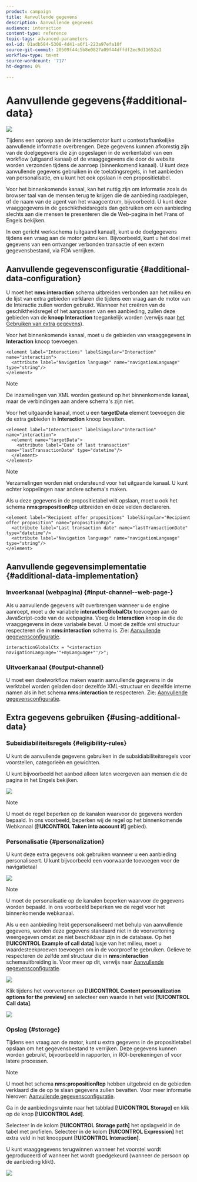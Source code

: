 ```yaml
---
product: campaign
title: Aanvullende gegevens
description: Aanvullende gegevens
audience: interaction
content-type: reference
topic-tags: advanced-parameters
exl-id: 01adb584-5308-4d41-a6f1-223a97efa10f
source-git-commit: 20509f44c5b8e0827a09f44dffdf2ec9d11652a1
workflow-type: tm+mt
source-wordcount: '717'
ht-degree: 0%

---
```


# Aanvullende gegevens{#additional-data}

![](../../assets/v7-only.svg)

Tijdens een oproep aan de interactiemotor kunt u contextafhankelijke aanvullende informatie overbrengen. Deze gegevens kunnen afkomstig zijn van de doelgegevens die zijn opgeslagen in de werkentabel van een workflow (uitgaand kanaal) of de vraaggegevens die door de website worden verzonden tijdens de aanroep (binnenkomend kanaal). U kunt deze aanvullende gegevens gebruiken in de toelatingsregels, in het aanbieden van personalisatie, en u kunt het ook opslaan in een propositietabel.

Voor het binnenkomende kanaal, kan het nuttig zijn om informatie zoals de browser taal van de mensen terug te krijgen die de aanbieding raadplegen, of de naam van de agent van het vraagcentrum, bijvoorbeeld. U kunt deze vraaggegevens in de geschiktheidsregels dan gebruiken om een aanbieding slechts aan die mensen te presenteren die de Web-pagina in het Frans of Engels bekijken.

In een gericht werkschema (uitgaand kanaal), kunt u de doelgegevens tijdens een vraag aan de motor gebruiken. Bijvoorbeeld, kunt u het doel met gegevens van een ontvanger verbonden transactie of een extern gegevensbestand, via FDA verrijken.

## Aanvullende gegevensconfiguratie {#additional-data-configuration}

U moet het **nms:interaction** schema uitbreiden verbonden aan het milieu en de lijst van extra gebieden verklaren die tijdens een vraag aan de motor van de Interactie zullen worden gebruikt. Wanneer het creëren van de geschiktheidsregel of het aanpassen van een aanbieding, zullen deze gebieden van de **knoop Interaction** toegankelijk worden (verwijs naar [het Gebruiken van extra gegevens](#using-additional-data)).

Voor het binnenkomende kanaal, moet u de gebieden van vraaggegevens in **Interaction** knoop toevoegen.

```
<element label="Interactions" labelSingular="Interaction" name="interaction">
  <attribute label="Navigation language" name="navigationLanguage" type="string"/>
</element>
```

>[!NOTE]
>
>De inzamelingen van XML worden gesteund op het binnenkomende kanaal, maar de verbindingen aan andere schema&#39;s zijn niet.

Voor het uitgaande kanaal, moet u een **targetData** element toevoegen die de extra gebieden in **Interaction** knoop bevatten.

```
<element label="Interactions" labelSingular="Interaction" name="interaction">
  <element name="targetData">
    <attribute label="Date of last transaction" name="lastTransactionDate" type="datetime"/>
  </element>
</element>
```

>[!NOTE]
>
>Verzamelingen worden niet ondersteund voor het uitgaande kanaal. U kunt echter koppelingen naar andere schema&#39;s maken.

Als u deze gegevens in de propositietabel wilt opslaan, moet u ook het schema **nms:propositionRcp** uitbreiden en deze velden declareren.

```
<element label="Recipient offer propositions" labelSingular="Recipient offer proposition" name="propositionRcp">
  <attribute label="Last transaction date" name="lastTransactionDate" type="datetime"/>
  <attribute label="Navigation language" name="navigationLanguage" type="string"/>
</element>
```

## Aanvullende gegevensimplementatie {#additional-data-implementation}

### Invoerkanaal (webpagina) {#input-channel--web-page-}

Als u aanvullende gegevens wilt overbrengen wanneer u de engine aanroept, moet u de variabele **interactionGlobalCtx** toevoegen aan de JavaScript-code van de webpagina. Voeg de **Interaction** knoop in die de vraaggegevens in deze variabele bevat. U moet de zelfde xml structuur respecteren die in **nms:interaction** schema is. Zie: [Aanvullende gegevensconfiguratie](#additional-data-configuration).

```
interactionGlobalCtx = "<interaction navigationLanguage='"+myLanguage+"'/>";
```

### Uitvoerkanaal {#output-channel}

U moet een doelworkflow maken waarin aanvullende gegevens in de werktabel worden geladen door dezelfde XML-structuur en dezelfde interne namen als in het schema **nms:interaction** te respecteren. Zie: [Aanvullende gegevensconfiguratie](#additional-data-configuration).

## Extra gegevens gebruiken {#using-additional-data}

### Subsidiabiliteitsregels {#eligibility-rules}

U kunt de aanvullende gegevens gebruiken in de subsidiabiliteitsregels voor voorstellen, categorieën en gewichten.

U kunt bijvoorbeeld het aanbod alleen laten weergeven aan mensen die de pagina in het Engels bekijken.

![](assets/ita_calldata_query.png)

>[!NOTE]
>
>U moet de regel beperken op de kanalen waarvoor de gegevens worden bepaald. In ons voorbeeld, beperken wij de regel op het binnenkomende Webkanaal (**[!UICONTROL Taken into account if]** gebied).

### Personalisatie {#personalization}

U kunt deze extra gegevens ook gebruiken wanneer u een aanbieding personaliseert. U kunt bijvoorbeeld een voorwaarde toevoegen voor de navigatietaal

![](assets/ita_calldata_perso.png)

>[!NOTE]
>
>U moet de personalisatie op de kanalen beperken waarvoor de gegevens worden bepaald. In ons voorbeeld beperken we de regel voor het binnenkomende webkanaal.

Als u een aanbieding hebt gepersonaliseerd met behulp van aanvullende gegevens, worden deze gegevens standaard niet in de voorvertoning weergegeven omdat ze niet beschikbaar zijn in de database. Op het **[!UICONTROL Example of call data]** lusje van het milieu, moet u waardesteekproeven toevoegen om in de voorproef te gebruiken. Gelieve te respecteren de zelfde xml structuur die in **nms:interaction** schemauitbreiding is. Voor meer op dit, verwijs naar [Aanvullende gegevensconfiguratie](#additional-data-configuration).

![](assets/ita_calldata_preview.png)

Klik tijdens het voorvertonen op **[!UICONTROL Content personalization options for the preview]** en selecteer een waarde in het veld **[!UICONTROL Call data]**.

![](assets/ita_calldata_preview2.png)

### Opslag {#storage}

Tijdens een vraag aan de motor, kunt u extra gegevens in de propositietabel opslaan om het gegevensbestand te verrijken. Deze gegevens kunnen worden gebruikt, bijvoorbeeld in rapporten, in ROI-berekeningen of voor latere processen.

>[!NOTE]
>
>U moet het schema **nms:propositionRcp** hebben uitgebreid en de gebieden verklaard die de op te slaan gegevens zullen bevatten. Voor meer informatie hierover: [Aanvullende gegevensconfiguratie](#additional-data-configuration).

Ga in de aanbiedingsruimte naar het tabblad **[!UICONTROL Storage]** en klik op de knop **[!UICONTROL Add]**.

Selecteer in de kolom **[!UICONTROL Storage path]** het opslagveld in de tabel met profielen. Selecteer in de kolom **[!UICONTROL Expression]** het extra veld in het knooppunt **[!UICONTROL Interaction]**.

U kunt vraaggegevens terugwinnen wanneer het voorstel wordt geproduceerd of wanneer het wordt goedgekeurd (wanneer de persoon op de aanbieding klikt).

![](assets/ita_calldata_storage.png)
